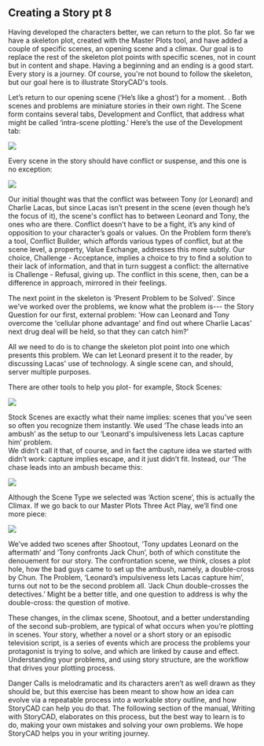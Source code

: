 ## Creating a Story pt 8 ##
Having developed the characters better, we can return to the plot.  So far we have a skeleton plot, created with the Master Plots tool, and have added a couple of specific scenes, an opening scene and a climax. Our goal is to replace the rest of the skeleton plot points with specific scenes, not in count but in content and shape. Having a beginning and an ending is a good start. Every story is a journey. Of course, you're not bound to follow the skeleton, but our goal here is to illustrate StoryCAD's tools.   <br/>

Let’s return to our opening scene (‘He’s like a ghost’) for a moment. .  Both scenes and problems are miniature stories in their own right. The Scene form contains several tabs, Development and Conflict, that address what might be called ‘intra-scene plotting.’  Here’s the use of the Development tab: <br/>

![](Opening-Scene-Development.png)

 Every scene in the story should have conflict or suspense, and this one is no exception: <br/>

![](Opening-Scene-Conflict.png)

Our initial thought was that the conflict was between Tony (or Leonard) and Charlie Lacas, but since Lacas isn’t present in the scene (even though he’s the focus of it), the scene's conflict has to between Leonard and Tony, the ones who are there.  Conflict doesn’t have to be a fight, it’s any kind of opposition to your character’s goals or values. On the Problem form there’s a tool, Conflict Builder, which affords various types of conflict, but at the scene level, a property, Value Exchange, addresses this more subtly.  Our choice, Challenge - Acceptance, implies a choice to try to find a solution to their lack of information, and that in turn suggest a conflict: the alternative is Challenge - Refusal, giving up. The conflict in this scene, then, can be a difference in approach, mirrored in their feelings.  <br/>

The next point in the skeleton is 'Present Problem to be Solved'.   Since we've worked over the problems, we know what the problem is--- the Story Question for our first, external problem: 'How can Leonard and Tony overcome the 'cellular phone advantage' and find out where Charlie Lacas' next drug deal will be held, so that they can catch him?'  <br/>

All we need to do is to change the skeleton plot point into one which presents this problem.  We can let Leonard present it to the reader, by discussing Lacas' use of technology. A single scene can, and should, server multiple purposes. <br/>

There are other tools to help you plot- for example, Stock Scenes: <br/>

![](Danger-Callse-Stock-Scenes.png)

Stock Scenes are exactly what their name implies: scenes that you’ve seen so often you recognize them instantly.   We used ‘The chase leads into an ambush’ as the setup to our ‘Leonard's impulsiveness lets Lacas capture him’ problem. <br/>
We didn’t call it that, of course, and in fact the capture idea we started with didn’t work: capture implies escape, and it just didn’t fit. Instead, our ‘The chase leads into an ambush became this: <br/>

![](Danger-Calls-Shootout.png)

Although the Scene Type we selected was ‘Action scene’, this is actually the Climax. If we go back to our Master Plots Three Act Play, we’ll find one more piece: <br/>

![](Danger-Calls-Denouement.png)

We’ve added two scenes after Shootout, ‘Tony updates Leonard on the aftermath’ and ‘Tony confronts Jack Chun’, both of which constitute the denouement for our story. The  confrontation scene, we think, closes a plot hole, how the bad guys came to set up the ambush, namely, a double-cross by Chun. The Problem, ‘Leonard’s impulsiveness lets Lacas capture him’, turns out not to be the second problem all.  ‘Jack Chun double-crosses the detectives.’  Might be a better title, and one question to address is why the double-cross: the question of motive.  <br/>

These changes, in the climax scene, Shootout, and a better understanding of the second sub-problem, are typical of what occurs when you’re plotting in scenes. Your story, whether a novel or a short story or an episodic television script, is a series of events which are process the problems your protagonist is trying to solve, and which are linked by cause and effect. Understanding your problems, and using story structure, are the workflow that drives your plotting process. <br/>

Danger Calls is melodramatic and its characters aren’t as well drawn as they should be, but this exercise has been meant to show how an idea can evolve via a repeatable process into a workable story outline, and how StoryCAD can help you do that. The following section of the manual, Writing with StoryCAD, elaborates on this process, but the best way to learn is to do, making your own mistakes and solving your own problems. We hope StoryCAD helps you in your writing journey. <br/>

